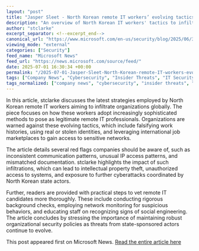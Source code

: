 ```yaml
---
layout: "post"
title: "Jasper Sleet - North Korean remote IT workers’ evolving tactics to infiltrate organizations"
description: "An overview of North Korean IT workers' tactics to infiltrate organizations, detailing their evolving methods and security implications."
author: "stclarke"
excerpt_separator: <!--excerpt_end-->
canonical_url: "https://www.microsoft.com/en-us/security/blog/2025/06/30/jasper-sleet-north-korean-remote-it-workers-evolving-tactics-to-infiltrate-organizations/"
viewing_mode: "external"
categories: ["Security"]
feed_name: "Microsoft News"
feed_url: "https://news.microsoft.com/source/feed/"
date: 2025-07-01 16:30:34 +00:00
permalink: "/2025-07-01-Jasper-Sleet-North-Korean-remote-IT-workers-evolving-tactics-to-infiltrate-organizations.html"
tags: ["Company News", "Cybersecurity", "Insider Threats", "IT Security", "News", "North Korea", "Remote Work", "Security", "Security Tactics"]
tags_normalized: ["company news", "cybersecurity", "insider threats", "it security", "news", "north korea", "remote work", "security", "security tactics"]
---
```


In this article, stclarke discusses the latest strategies employed by North Korean remote IT workers aiming to infiltrate organizations globally. <!--excerpt_end--> The piece focuses on how these workers adopt increasingly sophisticated methods to pose as legitimate remote IT professionals. Organizations are warned against these evolving tactics, which include falsifying work histories, using real or stolen identities, and leveraging international job marketplaces to gain access to sensitive networks.

The article details several red flags companies should be aware of, such as inconsistent communication patterns, unusual IP access patterns, and mismatched documentation. stclarke highlights the impact of such infiltrations, which can lead to intellectual property theft, unauthorized access to systems, and exposure to further cyberattacks coordinated by North Korean state actors.

Further, readers are provided with practical steps to vet remote IT candidates more thoroughly. These include conducting rigorous background checks, employing network monitoring for suspicious behaviors, and educating staff on recognizing signs of social engineering. The article concludes by stressing the importance of maintaining robust organizational security policies as threats from state-sponsored actors continue to evolve.

This post appeared first on Microsoft News. [Read the entire article here](https://www.microsoft.com/en-us/security/blog/2025/06/30/jasper-sleet-north-korean-remote-it-workers-evolving-tactics-to-infiltrate-organizations/)
